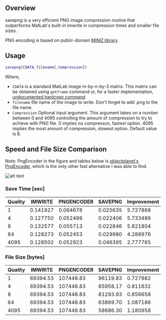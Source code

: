 ## Overview

savepng is a very efficient PNG image compression routine that outperforms MatLab's built-in imwrite in compression times and smaller file sizes.

PNG encoding is based on public-domain [MINIZ library](http://code.google.com/p/miniz/).

## Usage

```matlab
savepng(CDATA,filename[,Compression])
```

Where,

* `CDATA` is a standard MatLab image m-by-n-by-3 matrix. This matrix can be obtained using `getframe` command or, for a faster implementation, [undocumented hardcopy command](http://www.mathworks.com/support/solutions/en/data/1-3NMHJ5/)
* `filename` file name of the image to write. Don't forget to add .png to the file name.
* `Compression` Optional input argument. This argument takes on a number between 0 and 4095 controlling the amount of                     compression to try to achieve with PNG file. 0 implies no compresson, fastest option. 4095 implies the most amount of compression, slowest option. Default value is 8.

## Speed and File Size Comparison

Note: PngEncoder in the figure and tables below is [objectplanet's PngEncoder](http://objectplanet.com/pngencoder/), which is the only other fast alternative I was able to find.

![alt text](https://raw.github.com/stefslon/savepng/master/Benchmark_Results.png "Performance Comparison")

### Save Time [sec]

|   Quality	|    IMWRITE	| PNGENCODER	|    SAVEPNG	| Improvement	| 
|       ----	|       ----	|       ----	|       ----	|       ----	| 
|          1	|   0.141927	|   0.064678	|   0.025635	|   5.727868	| 
|          4	|   0.127750	|   0.052499	|   0.022406	|   5.733489	| 
|          8	|   0.132577	|   0.055713	|   0.022846	|   5.821804	| 
|         64	|   0.128273	|   0.052453	|   0.029980	|   4.288976	| 
|       4095	|   0.128502	|   0.052923	|   0.046395	|   2.777765	| 
 
### File Size [bytes]

|   Quality	|    IMWRITE	| PNGENCODER	|    SAVEPNG	| Improvement	| 
|       ----	|       ----	|       ----	|       ----	|       ----	| 
|          1	|   69394.53	|  107448.83	|   96119.83	|   0.727982	| 
|          4	|   69394.53	|  107448.83	|   85958.17	|   0.811632	| 
|          8	|   69394.53	|  107448.83	|   81293.93	|   0.856658	| 
|         64	|   69394.53	|  107448.83	|   63869.70	|   1.087186	| 
|       4095	|   69394.53	|  107448.83	|   58686.30	|   1.180958	| 
